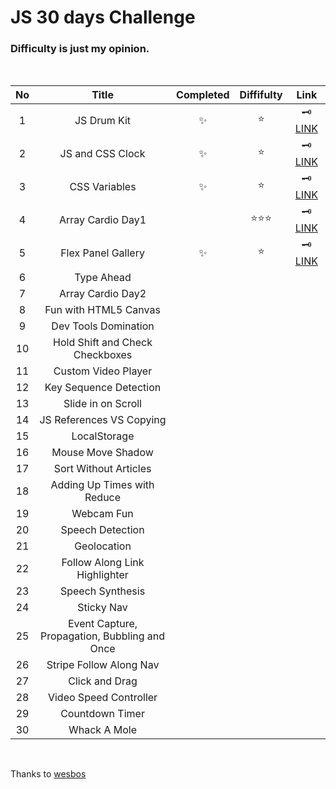 # JS 30 days Challenge

### Difficulty is just **my opinion**.

<br>

| No  |                     Title                     | Completed | Diffifulty |                               Link                                |
| :-: | :-------------------------------------------: | :-------: | :--------: | :---------------------------------------------------------------: |
|  1  |                  JS Drum Kit                  |    ✨     |    ⭐️     |              🗝 [LINK](/30days-challenge/01-drum-kit)              |
|  2  |               JS and CSS Clock                |    ✨     |    ⭐️     |               🗝 [LINK](/30days-challenge/02-clock)                |
|  3  |                 CSS Variables                 |    ✨     |    ⭐️     | 🗝 [LINK](/30days-challenge/03-playing-withh-css-variables-and-js) |
|  4  |               Array Cardio Day1               |           | ⭐️⭐️⭐️  |         🗝 [LINK](/30days-challenge/04-array-cardio-day1)          |
|  5  |              Flex Panel Gallery               |    ✨     |    ⭐️     |     🗝 [LINK](/30days-challenge/05-flex-panels-image-gallery)      |
|  6  |                  Type Ahead                   |           |            |                                                                   |
|  7  |               Array Cardio Day2               |           |            |                                                                   |
|  8  |             Fun with HTML5 Canvas             |           |            |                                                                   |
|  9  |             Dev Tools Domination              |           |            |                                                                   |
| 10  |        Hold Shift and Check Checkboxes        |           |            |                                                                   |
| 11  |              Custom Video Player              |           |            |                                                                   |
| 12  |            Key Sequence Detection             |           |            |                                                                   |
| 13  |              Slide in on Scroll               |           |            |                                                                   |
| 14  |           JS References VS Copying            |           |            |                                                                   |
| 15  |                 LocalStorage                  |           |            |                                                                   |
| 16  |               Mouse Move Shadow               |           |            |                                                                   |
| 17  |             Sort Without Articles             |           |            |                                                                   |
| 18  |          Adding Up Times with Reduce          |           |            |                                                                   |
| 19  |                  Webcam Fun                   |           |            |                                                                   |
| 20  |               Speech Detection                |           |            |                                                                   |
| 21  |                  Geolocation                  |           |            |                                                                   |
| 22  |         Follow Along Link Highlighter         |           |            |                                                                   |
| 23  |               Speech Synthesis                |           |            |                                                                   |
| 24  |                  Sticky Nav                   |           |            |                                                                   |
| 25  | Event Capture, Propagation, Bubbling and Once |           |            |                                                                   |
| 26  |            Stripe Follow Along Nav            |           |            |                                                                   |
| 27  |                Click and Drag                 |           |            |                                                                   |
| 28  |            Video Speed Controller             |           |            |                                                                   |
| 29  |                Countdown Timer                |           |            |                                                                   |
| 30  |                 Whack A Mole                  |           |            |                                                                   |

<br>

Thanks to [wesbos](https://github.com/wesbos/JavaScript30)
